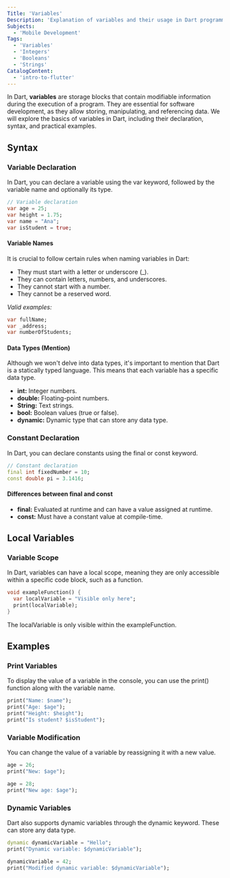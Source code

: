 ```yaml
---
Title: 'Variables'
Description: 'Explanation of variables and their usage in Dart programming language.'
Subjects:
  - 'Mobile Development'
Tags:
  - 'Variables'
  - 'Integers'
  - 'Booleans'
  - 'Strings'
CatalogContent:
  - 'intro-to-flutter'
---
```


In Dart, **variables** are storage blocks that contain modifiable information during the execution of a program. They are essential for software development, as they allow storing, manipulating, and referencing data. We will explore the basics of variables in Dart, including their declaration, syntax, and practical examples.

## Syntax

### Variable Declaration

In Dart, you can declare a variable using the var keyword, followed by the variable name and optionally its type.

```dart
// Variable declaration
var age = 25;
var height = 1.75;
var name = "Ana";
var isStudent = true;
```

#### Variable Names

It is crucial to follow certain rules when naming variables in Dart:

- They must start with a letter or underscore (\_).
- They can contain letters, numbers, and underscores.
- They cannot start with a number.
- They cannot be a reserved word.

_Valid examples:_

```dart
var fullName;
var _address;
var numberOfStudents;
```

#### Data Types (Mention)

Although we won't delve into data types, it's important to mention that Dart is a statically typed language. This means that each variable has a specific data type.

- **int:** Integer numbers.
- **double:** Floating-point numbers.
- **String:** Text strings.
- **bool:** Boolean values (true or false).
- **dynamic:** Dynamic type that can store any data type.

### Constant Declaration

In Dart, you can declare constants using the final or const keyword.

```dart
// Constant declaration
final int fixedNumber = 10;
const double pi = 3.1416;
```

#### Differences between final and const

- **final:** Evaluated at runtime and can have a value assigned at runtime.
- **const:** Must have a constant value at compile-time.

## Local Variables

### Variable Scope

In Dart, variables can have a local scope, meaning they are only accessible within a specific code block, such as a function.

```dart
void exampleFunction() {
  var localVariable = "Visible only here";
  print(localVariable);
}
```

The localVariable is only visible within the exampleFunction.

## Examples

### Print Variables

To display the value of a variable in the console, you can use the print() function along with the variable name.

```dart
print("Name: $name");
print("Age: $age");
print("Height: $height");
print("Is student? $isStudent");
```

### Variable Modification

You can change the value of a variable by reassigning it with a new value.

```dart
age = 26;
print("New: $age");

age = 28;
print("New age: $age");
```

### Dynamic Variables

Dart also supports dynamic variables through the dynamic keyword. These can store any data type.

```dart
dynamic dynamicVariable = "Hello";
print("Dynamic variable: $dynamicVariable");

dynamicVariable = 42;
print("Modified dynamic variable: $dynamicVariable");
```
